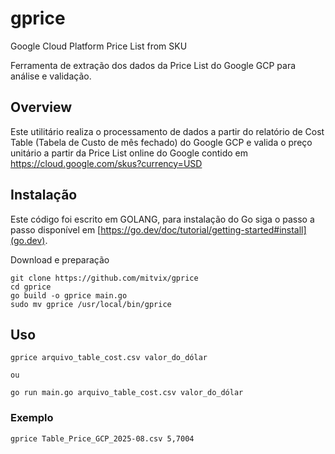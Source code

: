 # gprice
Google Cloud Platform Price List from SKU

Ferramenta de extração dos dados da Price List do Google GCP para análise e validação.

## Overview

Este utilitário realiza o processamento de dados a partir do relatório de Cost Table (Tabela de Custo de mês fechado) do Google GCP e valida o preço unitário a partir da Price List online do Google contido em https://cloud.google.com/skus?currency=USD


## Instalação

Este código foi escrito em GOLANG, para instalação do Go siga o passo a passo disponível em [https://go.dev/doc/tutorial/getting-started#install](go.dev).

Download e preparação
```
git clone https://github.com/mitvix/gprice
cd gprice
go build -o gprice main.go
sudo mv gprice /usr/local/bin/gprice
```

## Uso

```
gprice arquivo_table_cost.csv valor_do_dólar

ou

go run main.go arquivo_table_cost.csv valor_do_dólar
```

### Exemplo

```
gprice Table_Price_GCP_2025-08.csv 5,7004
```
